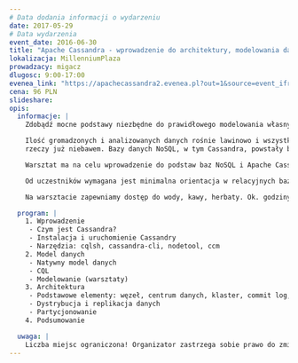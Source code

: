 ```yaml
---
# Data dodania informacji o wydarzeniu
date: 2017-05-29
# Data wydarzenia
event_date: 2016-06-30
title: "Apache Cassandra - wprowadzenie do architektury, modelowania danych i narzędzi"
lokalizacja: MillenniumPlaza
prowadzacy: migacz
dlugosc: 9:00-17:00
evenea_link: "https://apachecassandra2.evenea.pl?out=1&source=event_iframe"
cena: 96 PLN
slideshare:
opis:
  informacje: |
    Zdobądź mocne podstawy niezbędne do prawidłowego modelowania własnych przypadków biznesowych podczas jednodniowych warsztatów hands-on!

    Ilość gromadzonych i analizowanych danych rośnie lawinowo i wszystko wskazuje na to, że to dopiero początek. Dotyczy to niemal wszystkich obszarów: od mediów społecznościowych, przez wielkie przedsięwzięcia naukowe jak LHC, po Internet
    rzeczy już niebawem. Bazy danych NoSQL, w tym Cassandra, powstały by sprostać tej ogromnej skali. Dzięki bardzo dużej szybkości oraz możliwości liniowego skalowania, Cassandra jest liderem wśród tych rozwiązań.

    Warsztat ma na celu wprowadzenie do podstaw baz NoSQL i Apache Cassandra. Uczestnicy zapoznają się z architekturą Cassandry, modelowaniem danych oraz zastosowaniami Cassandry.

    Od uczestników wymagana jest minimalna orientacja w relacyjnych bazach danych. Uczestnicy w trakcie zajęć korzystają z własnego sprzętu (wymagany komputer z min. 6GB RAM i zainstalowanym Python w wersji 2.7).

    Na warsztacie zapewniamy dostęp do wody, kawy, herbaty. Ok. godziny 14:30 pizza dla uczestników.

  program: |
    1. Wprowadzenie
     - Czym jest Cassandra?
     - Instalacja i uruchomienie Cassandry
     - Narzędzia: cqlsh, cassandra-cli, nodetool, ccm
    2. Model danych
     - Natywny model danych
     - CQL
     - Modelowanie (warsztaty)
    3. Architektura
     - Podstawowe elementy: węzeł, centrum danych, klaster, commit log, sstable
     - Dystrybucja i replikacja danych
     - Partycjonowanie
    4. Podsumowanie

  uwaga: |
    Liczba miejsc ograniczona! Organizator zastrzega sobie prawo do zmiany lokalizacji wydarzenia oraz jego odwołania w przypadku niezgłoszenia się minimalnej liczby uczestników.
---
```

